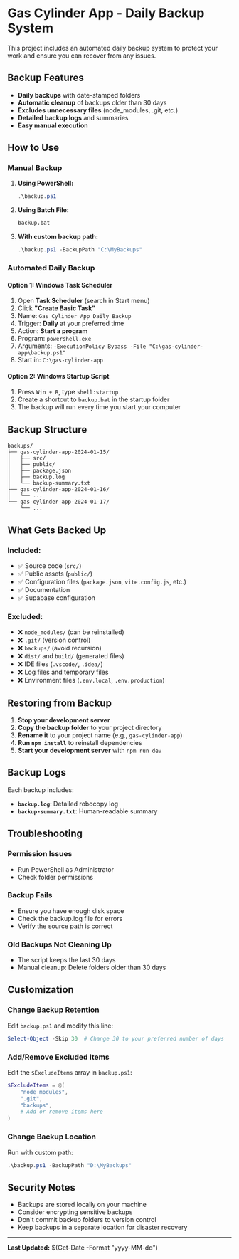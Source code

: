 # Gas Cylinder App - Daily Backup System

This project includes an automated daily backup system to protect your work and ensure you can recover from any issues.

## Backup Features

- **Daily backups** with date-stamped folders
- **Automatic cleanup** of backups older than 30 days
- **Excludes unnecessary files** (node_modules, .git, etc.)
- **Detailed backup logs** and summaries
- **Easy manual execution**

## How to Use

### Manual Backup

1. **Using PowerShell:**
   ```powershell
   .\backup.ps1
   ```

2. **Using Batch File:**
   ```cmd
   backup.bat
   ```

3. **With custom backup path:**
   ```powershell
   .\backup.ps1 -BackupPath "C:\MyBackups"
   ```

### Automated Daily Backup

#### Option 1: Windows Task Scheduler

1. Open **Task Scheduler** (search in Start menu)
2. Click **"Create Basic Task"**
3. Name: `Gas Cylinder App Daily Backup`
4. Trigger: **Daily** at your preferred time
5. Action: **Start a program**
6. Program: `powershell.exe`
7. Arguments: `-ExecutionPolicy Bypass -File "C:\gas-cylinder-app\backup.ps1"`
8. Start in: `C:\gas-cylinder-app`

#### Option 2: Windows Startup Script

1. Press `Win + R`, type `shell:startup`
2. Create a shortcut to `backup.bat` in the startup folder
3. The backup will run every time you start your computer

## Backup Structure

```
backups/
├── gas-cylinder-app-2024-01-15/
│   ├── src/
│   ├── public/
│   ├── package.json
│   ├── backup.log
│   └── backup-summary.txt
├── gas-cylinder-app-2024-01-16/
│   └── ...
└── gas-cylinder-app-2024-01-17/
    └── ...
```

## What Gets Backed Up

### Included:
- ✅ Source code (`src/`)
- ✅ Public assets (`public/`)
- ✅ Configuration files (`package.json`, `vite.config.js`, etc.)
- ✅ Documentation
- ✅ Supabase configuration

### Excluded:
- ❌ `node_modules/` (can be reinstalled)
- ❌ `.git/` (version control)
- ❌ `backups/` (avoid recursion)
- ❌ `dist/` and `build/` (generated files)
- ❌ IDE files (`.vscode/`, `.idea/`)
- ❌ Log files and temporary files
- ❌ Environment files (`.env.local`, `.env.production`)

## Restoring from Backup

1. **Stop your development server**
2. **Copy the backup folder** to your project directory
3. **Rename it** to your project name (e.g., `gas-cylinder-app`)
4. **Run `npm install`** to reinstall dependencies
5. **Start your development server** with `npm run dev`

## Backup Logs

Each backup includes:
- **`backup.log`**: Detailed robocopy log
- **`backup-summary.txt`**: Human-readable summary

## Troubleshooting

### Permission Issues
- Run PowerShell as Administrator
- Check folder permissions

### Backup Fails
- Ensure you have enough disk space
- Check the backup.log file for errors
- Verify the source path is correct

### Old Backups Not Cleaning Up
- The script keeps the last 30 days
- Manual cleanup: Delete folders older than 30 days

## Customization

### Change Backup Retention
Edit `backup.ps1` and modify this line:
```powershell
Select-Object -Skip 30  # Change 30 to your preferred number of days
```

### Add/Remove Excluded Items
Edit the `$ExcludeItems` array in `backup.ps1`:
```powershell
$ExcludeItems = @(
    "node_modules",
    ".git",
    "backups",
    # Add or remove items here
)
```

### Change Backup Location
Run with custom path:
```powershell
.\backup.ps1 -BackupPath "D:\MyBackups"
```

## Security Notes

- Backups are stored locally on your machine
- Consider encrypting sensitive backups
- Don't commit backup folders to version control
- Keep backups in a separate location for disaster recovery

---

**Last Updated:** $(Get-Date -Format "yyyy-MM-dd") 